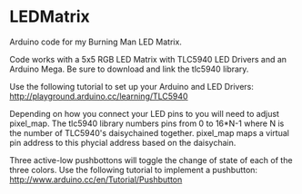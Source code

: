 LEDMatrix
=========

Arduino code for my Burning Man LED Matrix.


Code works with a 5x5 RGB LED Matrix with TLC5940 LED Drivers and an Arduino Mega. Be sure to download and link the tlc5940 library.

Use the following tutorial to set up your Arduino and LED Drivers:
http://playground.arduino.cc/learning/TLC5940

Depending on how you connect your LED pins to you will need to adjust pixel_map. The tlc5940 library numbers pins from 0 to 16*N-1 where N is the number of TLC5940's daisychained together. pixel_map maps a virtual pin address to this phycial address based on the daisychain.

Three active-low pushbottons will toggle the change of state of each of the three colors. Use the following tutorial to implement a pushbutton:
http://www.arduino.cc/en/Tutorial/Pushbutton
